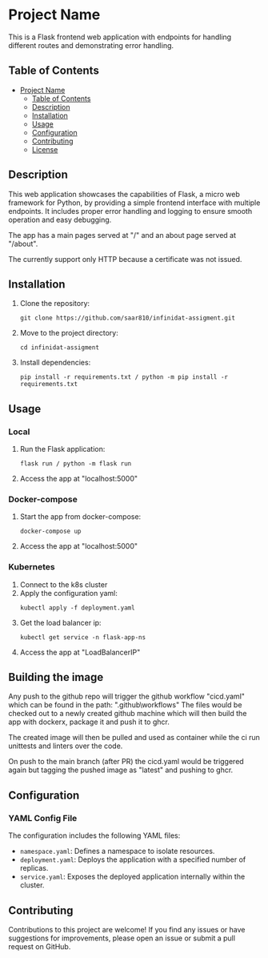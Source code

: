 # Project Name

This is a Flask frontend web application with endpoints for handling different routes and demonstrating error handling.

## Table of Contents

- [Project Name](#project-name)
  - [Table of Contents](#table-of-contents)
  - [Description](#description)
  - [Installation](#installation)
  - [Usage](#usage)
  - [Configuration](#configuration)
  - [Contributing](#contributing)
  - [License](#license)

## Description

This web application showcases the capabilities of Flask, a micro web framework for Python, by providing a simple frontend interface with multiple endpoints. It includes proper error handling and logging to ensure smooth operation and easy debugging.

The app has a main pages served at "/" and an about page served at "/about".

The currently support only HTTP because a certificate was not issued.

## Installation

1. Clone the repository:
    ```
    git clone https://github.com/saar810/infinidat-assigment.git
    ```
2. Move to the project directory:
    ```
    cd infinidat-assigment
    ```
3. Install dependencies:
    ```
    pip install -r requirements.txt / python -m pip install -r requirements.txt
    ```

## Usage

### Local 

1. Run the Flask application:
    ```
    flask run / python -m flask run
    ```
2. Access the app at "localhost:5000"

### Docker-compose
1. Start the app from docker-compose:
    ```
    docker-compose up
    ```
2. Access the app at "localhost:5000"

### Kubernetes
1. Connect to the k8s cluster
2. Apply the configuration yaml:
    ```
    kubectl apply -f deployment.yaml
    ```
3. Get the load balancer ip:
    ```
    kubectl get service -n flask-app-ns
    ```
3. Access the app at "LoadBalancerIP"

## Building the image
Any push to the github repo will trigger the github workflow "cicd.yaml" which can be found in the path: ".github\workflows\"
The files would be checked out to a newly created github machine which will then build the app with dockerx, package it and push it to ghcr.

The created image will then be pulled and used as container while the ci run unittests and linters over the code.

On push to the main branch (after PR) the cicd.yaml would be triggered again but tagging the pushed image as "latest" and pushing to ghcr.

## Configuration

### YAML Config File
The configuration includes the following YAML files:
- `namespace.yaml`: Defines a namespace to isolate resources.
- `deployment.yaml`: Deploys the application with a specified number of replicas.
- `service.yaml`: Exposes the deployed application internally within the cluster.

## Contributing

Contributions to this project are welcome! 
If you find any issues or have suggestions for improvements, please open an issue or submit a pull request on GitHub.
